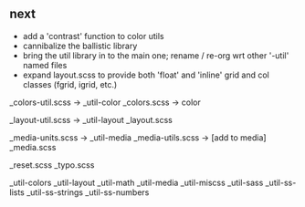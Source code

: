 ## next

- add a 'contrast' function to color utils
- cannibalize the ballistic library
- bring the util library in to the main one; rename / re-org wrt other '-util' named files
- expand layout.scss to provide both 'float' and 'inline' grid and col classes (fgrid, igrid, etc.)

_colors-util.scss -> _util-color
_colors.scss -> color

_layout-util.scss -> _util-layout
_layout.scss

_media-units.scss -> _util-media
_media-utils.scss -> [add to media]
_media.scss

_reset.scss
_typo.scss

_util-colors
_util-layout
_util-math
_util-media
_util-miscss
_util-sass
	_util-ss-lists
	_util-ss-strings
	_util-ss-numbers